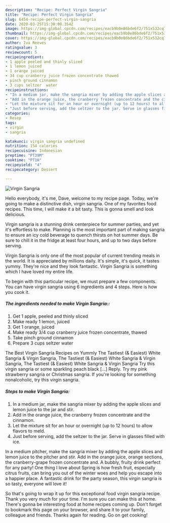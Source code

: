 ```yaml
---
description: "Recipe: Perfect Virgin Sangria"
title: "Recipe: Perfect Virgin Sangria"
slug: 6454-recipe-perfect-virgin-sangria
date: 2020-03-25T15:30:08.354Z
image: https://img-global.cpcdn.com/recipes/eacb9b0e86bde6f2/751x532cq70/virgin-sangria-recipe-main-photo.jpg
thumbnail: https://img-global.cpcdn.com/recipes/eacb9b0e86bde6f2/751x532cq70/virgin-sangria-recipe-main-photo.jpg
cover: https://img-global.cpcdn.com/recipes/eacb9b0e86bde6f2/751x532cq70/virgin-sangria-recipe-main-photo.jpg
author: Iva Reeves
ratingvalue: 3
reviewcount: 5
recipeingredient:
- 1 apple peeled and thinly sliced
- 1 lemon juiced
- 1 orange juiced
- 34 cup cranberry juice frozen concentrate thawed
- pinch ground cinnamon
- 3 cups seltzer  water
recipeinstructions:
- "In a medium jar, make the sangria mixer by adding the apple slices and lemon juice to the jar and stir."
- "Add in the orange juice, the cranberry frozen concentrate and the cinnamon."
- "Let the mixture sit for an hour or overnight (up to 12 hours) to allow flavors to meld."
- "Just before serving, add the seltzer to the jar. Serve in glasses filled with ice."
categories:
- Resep
tags:
- virgin
- sangria

katakunci: virgin sangria undefined
nutrition: 154 calories
recipecuisine: Indonesian
preptime: "PT39M"
cooktime: "PT1H"
recipeyield: "4"
recipecategory: Dessert

---
```



![Virgin Sangria](https://img-global.cpcdn.com/recipes/eacb9b0e86bde6f2/751x532cq70/virgin-sangria-recipe-main-photo.jpg)

Hello everybody, it's me, Dave, welcome to my recipe page. Today, we're going to make a distinctive dish, virgin sangria. One of my favorites food recipes. This time, I will make it a bit tasty. This is gonna smell and look delicious.

Virgin sangria is a stunning drink centerpiece for summer parties, and yet it&#39;s effortless to make. Planning is the most important part of making sangria to ensure an icy cold beverage to quench thirsts on hot summer days. Be sure to chill it in the fridge at least four hours, and up to two days before serving.

Virgin Sangria is only one of the most popular of current trending meals in the world. It is appreciated by millions daily. It's simple, it's quick, it tastes yummy. They're nice and they look fantastic. Virgin Sangria is something which I have loved my entire life.


To begin with this particular recipe, we must prepare a few components. You can have virgin sangria using 6 ingredients and 4 steps. Here is how you cook it.

##### The ingredients needed to make Virgin Sangria::

1. Get 1 apple, peeled and thinly sliced
1. Make ready 1 lemon, juiced
1. Get 1 orange, juiced
1. Make ready 3/4 cup cranberry juice frozen concentrate, thawed
1. Take pinch ground cinnamon
1. Prepare 3 cups seltzer  water


The Best Virgin Sangria Recipes on Yummly The Tastiest (&amp; Easiest) White Sangria &amp; Virgin Sangria, The Tastiest (&amp; Easiest) White Sangria &amp; Virgin Sangria, The Tastiest (&amp; Easiest) White Sangria &amp; Virgin Sangria Try this virgin sangria or some sparkling peach black […] Reply. Try my pink strawberry sangria or Christmas sangria. If you&#39;re looking for something nonalcoholic, try this virgin sangria. 

##### Steps to make Virgin Sangria:

1. In a medium jar, make the sangria mixer by adding the apple slices and lemon juice to the jar and stir.
1. Add in the orange juice, the cranberry frozen concentrate and the cinnamon.
1. Let the mixture sit for an hour or overnight (up to 12 hours) to allow flavors to meld.
1. Just before serving, add the seltzer to the jar. Serve in glasses filled with ice.


In a medium pitcher, make the sangria mixer by adding the apple slices and lemon juice to the pitcher and stir. Add in the orange juice, orange sections, the cranberry-grape frozen concentrate and. A bubbly, fruity drink perfect for any party! One thing I love about Spring is how fresh fruit, especially citrus fruits, can bring you out of the winter woes and help you escape into a happier place. A fantastic drink for the party season, this virgin sangria is so tasty, everyone will love it! 

So that's going to wrap it up for this exceptional food virgin sangria recipe. Thank you very much for your time. I'm sure you can make this at home. There's gonna be interesting food at home recipes coming up. Don't forget to bookmark this page on your browser, and share it to your family, colleague and friends. Thanks again for reading. Go on get cooking!
